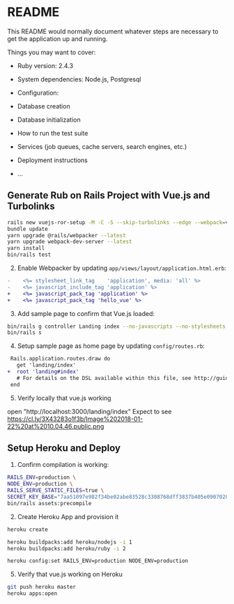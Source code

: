 # README

This README would normally document whatever steps are necessary to get the
application up and running.

Things you may want to cover:

* Ruby version: 2.4.3

* System dependencies: Node.js, Postgresql

* Configuration:

* Database creation

* Database initialization

* How to run the test suite

* Services (job queues, cache servers, search engines, etc.)

* Deployment instructions

* ...

## Generate Rub on Rails Project with Vue.js and Turbolinks

```bash
rails new vuejs-ror-setup -M -C -S --skip-turbolinks --edge --webpack=vue -d postgresql
bundle update
yarn upgrade @rails/webpacker --latest
yarn upgrade webpack-dev-server --latest
yarn install
bin/rails test
```

2. Enable Webpacker by updating `app/views/layout/application.html.erb`:

```diff
-    <%= stylesheet_link_tag    'application', media: 'all' %>
-    <%= javascript_include_tag 'application' %>
+    <%= javascript_pack_tag 'application' %>
+    <%= javascript_pack_tag 'hello_vue' %>
```

3. Add sample page to confirm that Vue.js loaded:

```bash
bin/rails g controller Landing index --no-javascripts --no-stylesheets --no-helper --no-assets --no-fixture
bin/rails s
```
4. Setup sample page as home page by updating `config/routes.rb`:

```diff
 Rails.application.routes.draw do
   get 'landing/index'   
+  root 'landing#index'
   # For details on the DSL available within this file, see http://guides.rubyonrails.org/routing.html
 end
``` 

5. Verify locally that vue.js working

open "http://localhost:3000/landing/index"
Expect to see https://cl.ly/3X43283o1f3b/Image%202018-01-22%20at%2010.04.46.public.png

## Setup Heroku and Deploy

1. Confirm compilation is working:
  
```bash
RAILS_ENV=production \
NODE_ENV=production \
RAILS_SERVE_STATIC_FILES=true \
SECRET_KEY_BASE="7aa51097e982f34be02abe83528c3308768dff3837b405e0907028c750d22d067367fb79e2b223e3f223fea50ddf2d5dc9b3c933cf5bc8c7f2a3d3d75f73c4a7" \
bin/rails assets:precompile
```

2. Create Heroku App and provision it
```bash
heroku create

heroku buildpacks:add heroku/nodejs -i 1
heroku buildpacks:add heroku/ruby -i 2

heroku config:set RAILS_ENV=production NODE_ENV=production
```

5. Verify that vue.js working on Heroku

```bash
git push heroku master
heroku apps:open
```
